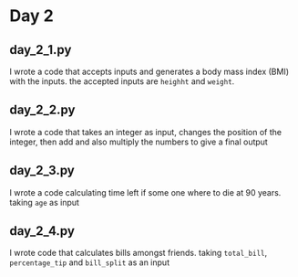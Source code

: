 # Day 2

## day_2_1.py

I wrote a code that accepts inputs and generates a body mass index (BMI) with the inputs. the accepted inputs are `heighht` and `weight`.

## day_2_2.py

I wrote a code that takes an integer as input, changes the position of the integer, then add and also multiply the numbers to give a final output

## day_2_3.py

I wrote a code calculating time left if some one where to die at 90 years. taking `age` as input

## day_2_4.py

I wrote code that calculates bills amongst friends. taking `total_bill`, `percentage_tip` and `bill_split` as an input

